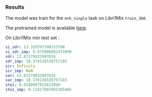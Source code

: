 ### Results 

The model was train for the `enh_single` task on Libri1Mix `train_360`.

The pretrained model is available [here](https://huggingface.co/JorisCos/DCCRNet_Libri1Mix_enhsingle_16k).

On Libri1Mix min test set :

``` yaml
si_sdr: 13.329767398333798
si_sdr_imp: 9.879986092474098
sdr: 13.87279932997016
sdr_imp: 10.370136530757103
sir: Infinity
sir_imp: NaN
sar: 13.87279932997016
sar_imp: 10.370136530757103
stoi: 0.9140907015623948
stoi_imp: 0.11817087802185405
```